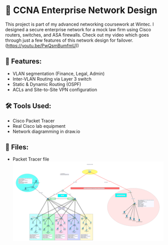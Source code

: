 # 🧠 CCNA Enterprise Network Design

This project is part of my advanced networking coursework at Wintec. I designed a secure enterprise network for a mock law firm using Cisco routers, switches, and ASA firewalls.
Check out my video which goes through just a few features of this network design for failover.
(https://youtu.be/PwQsmBumfmU))
## 🔐 Features:
- VLAN segmentation (Finance, Legal, Admin)
- Inter-VLAN Routing via Layer 3 switch
- Static & Dynamic Routing (OSPF)
- ACLs and Site-to-Site VPN configuration

## 🛠️ Tools Used:
- Cisco Packet Tracer
- Real Cisco lab equipment
- Network diagramming in draw.io

## 📎 Files:
-  Packet Tracer file
![Network Topology Diagram](Topology.png)

